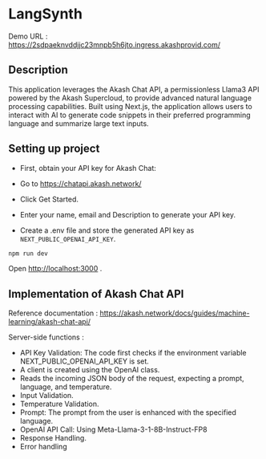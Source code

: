 # LangSynth

Demo URL : https://2sdpaeknvddjjc23mnpb5h6jto.ingress.akashprovid.com/

## Description

This application leverages the Akash Chat API, a permissionless Llama3 API powered by the Akash Supercloud, to provide advanced natural language processing capabilities. Built using Next.js, the application allows users to interact with AI to generate code snippets in their preferred programming language and summarize large text inputs.

## Setting up project

- First, obtain your API key for Akash Chat:

- Go to https://chatapi.akash.network/

- Click Get Started.

- Enter your name, email and Description to generate your API key.

- Create a .env file and store the generated API key as `NEXT_PUBLIC_OPENAI_API_KEY`.

```bash
npm run dev
```

Open [http://localhost:3000](http://localhost:3000) .


## Implementation of Akash Chat API

Reference documentation : https://akash.network/docs/guides/machine-learning/akash-chat-api/

Server-side functions : 
- API Key Validation: The code first checks if the environment variable NEXT_PUBLIC_OPENAI_API_KEY is set. 
- A client is created using the OpenAI class.
- Reads the incoming JSON body of the request, expecting a prompt, language, and temperature.
- Input Validation.
- Temperature Validation.
- Prompt: The prompt from the user is enhanced with the specified language.
- OpenAI API Call: Using Meta-Llama-3-1-8B-Instruct-FP8
- Response Handling.
- Error handling
